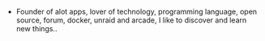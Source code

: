 - Founder of alot apps, lover of technology, programming language, open source, forum, docker, unraid and arcade, I like to discover and learn new things..
  <br>





































































































































































































































































































































































































































































































































































































































































































































































































































































































